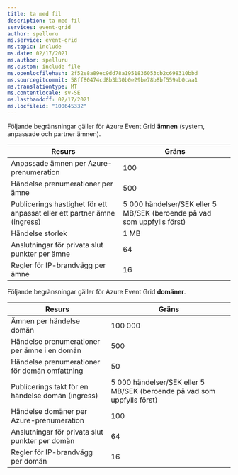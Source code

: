 ```yaml
---
title: ta med fil
description: ta med fil
services: event-grid
author: spelluru
ms.service: event-grid
ms.topic: include
ms.date: 02/17/2021
ms.author: spelluru
ms.custom: include file
ms.openlocfilehash: 2f52e8a89ec9dd78a1951836053cb2c698310bbd
ms.sourcegitcommit: 58ff80474cd8b3b30b0e29be78b8bf559ab0caa1
ms.translationtype: MT
ms.contentlocale: sv-SE
ms.lasthandoff: 02/17/2021
ms.locfileid: "100645332"
---
```

Följande begränsningar gäller för Azure Event Grid **ämnen** (system, anpassade och partner ämnen). 

| Resurs | Gräns |
| --- | --- |
| Anpassade ämnen per Azure-prenumeration | 100 |
| Händelse prenumerationer per ämne | 500 |
| Publicerings hastighet för ett anpassat eller ett partner ämne (ingress) | 5 000 händelser/SEK eller 5 MB/SEK (beroende på vad som uppfylls först) |
| Händelse storlek | 1 MB  |
| Anslutningar för privata slut punkter per ämne  | 64 | 
| Regler för IP-brandvägg per ämne | 16 | 

Följande begränsningar gäller för Azure Event Grid **domäner**. 

| Resurs | Gräns |
| --- | --- |
| Ämnen per händelse domän | 100 000 |
| Händelse prenumerationer per ämne i en domän | 500 |
| Händelse prenumerationer för domän omfattning | 50 |
| Publicerings takt för en händelse domän (ingress) | 5 000 händelser/SEK eller 5 MB/SEK (beroende på vad som uppfylls först) |
| Händelse domäner per Azure-prenumeration | 100 |
| Anslutningar för privata slut punkter per domän | 64 | 
| Regler för IP-brandvägg per domän | 16 | 


